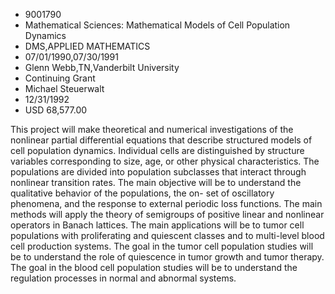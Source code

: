 
* 9001790
* Mathematical Sciences: Mathematical Models of Cell Population Dynamics
* DMS,APPLIED MATHEMATICS
* 07/01/1990,07/30/1991
* Glenn Webb,TN,Vanderbilt University
* Continuing Grant
* Michael Steuerwalt
* 12/31/1992
* USD 68,577.00

This project will make theoretical and numerical investigations of the nonlinear
partial differential equations that describe structured models of cell
population dynamics. Individual cells are distinguished by structure variables
corresponding to size, age, or other physical characteristics. The populations
are divided into population subclasses that interact through nonlinear
transition rates. The main objective will be to understand the qualitative
behavior of the populations, the on- set of oscillatory phenomena, and the
response to external periodic loss functions. The main methods will apply the
theory of semigroups of positive linear and nonlinear operators in Banach
lattices. The main applications will be to tumor cell populations with
proliferating and quiescent classes and to multi-level blood cell production
systems. The goal in the tumor cell population studies will be to understand the
role of quiescence in tumor growth and tumor therapy. The goal in the blood cell
population studies will be to understand the regulation processes in normal and
abnormal systems.

